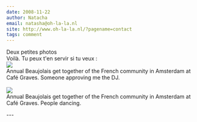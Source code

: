 ```yaml
---
date: 2008-11-22
author: Natacha
email: natasha@oh-la-la.nl
site: http://www.oh-la-la.nl/?pagename=contact
tags: comment
---
```


<p>
Deux petites photos<br/>
Voilà. Tu peux t'en servir si tu veux :<br/>
<a href="http://www.flickr.com/photos/natashenka007/3049417391/"><img src="http://farm4.static.flickr.com/3273/3049417391_c6bf0455bf_o.jpg"/></a><br/>
Annual Beaujolais get together of the French community in Amsterdam at Café Graves. Someone approving me the DJ. <br/>
<br/>
<a href="http://www.flickr.com/photos/natashenka007/3050257170/"><img src="http://farm4.static.flickr.com/3186/3050257170_acd40f6f63.jpg?v=0"/></a><br/>
Annual Beaujolais get together of the French community in Amsterdam at Café Graves. People dancing. 
</p>
---